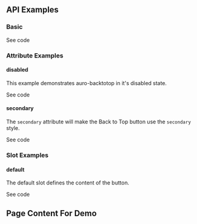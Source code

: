 <!-- AURO-GENERATED-CONTENT:START (FILE:src=./../api.md) -->
<!-- AURO-GENERATED-CONTENT:END -->

## API Examples

### Basic

<div class="exampleWrapper">
  <!-- AURO-GENERATED-CONTENT:START (FILE:src=./../../apiExamples/basic.html) -->
  <!-- AURO-GENERATED-CONTENT:END -->
  <!-- AURO-GENERATED-CONTENT:START (FILE:src=./../../apiExamples/basicButtonOnly.html) -->
  <!-- AURO-GENERATED-CONTENT:END -->
</div>
<auro-accordion alignRight>
  <span slot="trigger">See code</span>

<!-- AURO-GENERATED-CONTENT:START (CODE:src=./../../apiExamples/basic.html) -->
<!-- AURO-GENERATED-CONTENT:END -->

</auro-accordion>

### Attribute Examples

#### disabled

This example demonstrates auro-backtotop in it's disabled state.

<div class="exampleWrapper">
  <!-- AURO-GENERATED-CONTENT:START (FILE:src=./../../apiExamples/disabledButtonOnly.html) -->
  <!-- AURO-GENERATED-CONTENT:END -->
</div>
<auro-accordion alignRight>
  <span slot="trigger">See code</span>

<!-- AURO-GENERATED-CONTENT:START (CODE:src=./../../apiExamples/disabled.html) -->
<!-- AURO-GENERATED-CONTENT:END -->

</auro-accordion>

#### secondary

The `secondary` attribute will make the Back to Top button use the `secondary` style.

<div class="exampleWrapper">
  <!-- AURO-GENERATED-CONTENT:START (FILE:src=./../../apiExamples/secondaryButtonOnly.html) -->
  <!-- AURO-GENERATED-CONTENT:END -->
</div>

<auro-accordion alignRight>
  <span slot="trigger">See code</span>

<!-- AURO-GENERATED-CONTENT:START (CODE:src=./../../apiExamples/secondary.html) -->
<!-- AURO-GENERATED-CONTENT:END -->

</auro-accordion>

### Slot Examples

#### default

The default slot defines the content of the button.

<div class="exampleWrapper">
  <!-- AURO-GENERATED-CONTENT:START (FILE:src=./../../apiExamples/basicButtonOnly.html) -->
  <!-- AURO-GENERATED-CONTENT:END -->
</div>
<auro-accordion alignRight>
  <span slot="trigger">See code</span>

<!-- AURO-GENERATED-CONTENT:START (CODE:src=./../../apiExamples/basic.html) -->
<!-- AURO-GENERATED-CONTENT:END -->

</auro-accordion>

## Page Content For Demo

<!-- AURO-GENERATED-CONTENT:START (FILE:src=./../../apiExamples/pageContent.html) -->
<!-- AURO-GENERATED-CONTENT:END -->
